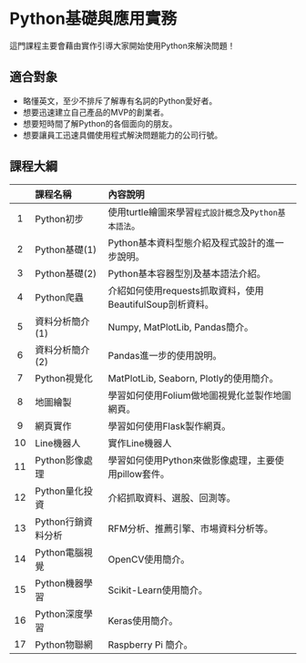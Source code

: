 # Python基礎與應用實務

這門課程主要會藉由實作引導大家開始使用Python來解決問題！

## 適合對象

* 略懂英文，至少不排斥了解專有名詞的Python愛好者。
* 想要迅速建立自己產品的MVP的創業者。
* 想要短時間了解Python的各個面向的朋友。
* 想要讓員工迅速具備使用程式解決問題能力的公司行號。

## 課程大綱

||課程名稱|內容說明|
|:-:|:-|:-|
|1|Python初步|使用turtle繪圖來學習`程式設計概念`及`Python基本語法`。|
|2|Python基礎(1)|Python基本資料型態介紹及程式設計的進一步說明。|
|3|Python基礎(2)|Python基本容器型別及基本語法介紹。|
|4|Python爬蟲|介紹如何使用requests抓取資料，使用BeautifulSoup剖析資料。|
|5|資料分析簡介(1)|Numpy, MatPlotLib, Pandas簡介。|
|6|資料分析簡介(2)|Pandas進一步的使用說明。|
|7|Python視覺化|MatPlotLib, Seaborn, Plotly的使用簡介。|
|8|地圖繪製|學習如何使用Folium做地圖視覺化並製作地圖網頁。|
|9|網頁實作|學習如何使用Flask製作網頁。|
|10|Line機器人|實作Line機器人|
|11|Python影像處理|學習如何使用Python來做影像處理，主要使用pillow套件。|
|12|Python量化投資|介紹抓取資料、選股、回測等。|
|13|Python行銷資料分析|RFM分析、推薦引擎、市場資料分析等。|
|14|Python電腦視覺|OpenCV使用簡介。|
|15|Python機器學習|Scikit-Learn使用簡介。|
|16|Python深度學習|Keras使用簡介。|
|17|Python物聯網|Raspberry Pi 簡介。|
